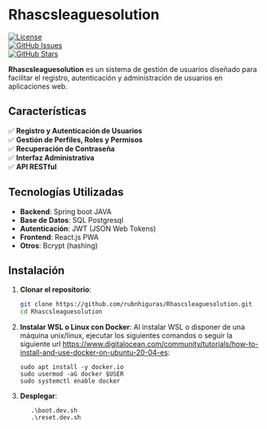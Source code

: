 # Rhascsleaguesolution  

[![License](https://img.shields.io/badge/license-MIT-blue.svg)](LICENSE)  
[![GitHub Issues](https://img.shields.io/github/issues/rubnhiguras/Rhascsleaguesolution)](https://github.com/rubnhiguras/Rhascsleaguesolution/issues)  
[![GitHub Stars](https://img.shields.io/github/stars/rubnhiguras/Rhascsleaguesolution)](https://github.com/rubnhiguras/Rhascsleaguesolution/stargazers)  

**Rhascsleaguesolution** es un sistema de gestión de usuarios diseñado para facilitar el registro, autenticación y administración de usuarios en aplicaciones web.  

## Características  

✅ **Registro y Autenticación de Usuarios**  
✅ **Gestión de Perfiles, Roles y Permisos**  
✅ **Recuperación de Contraseña**  
✅ **Interfaz Administrativa**  
✅ **API RESTful**  

## Tecnologías Utilizadas  

- **Backend**: Spring boot JAVA
- **Base de Datos**: SQL Postgresql 
- **Autenticación**: JWT (JSON Web Tokens)  
- **Frontend**: React.js PWA
- **Otros**: Bcrypt (hashing) 

## Instalación  

1. **Clonar el repositorio**:  
   ```sh
   git clone https://github.com/rubnhiguras/Rhascsleaguesolution.git
   cd Rhascsleaguesolution

2. **Instalar WSL o Linux con Docker**:
   Al instalar WSL o disponer de una máquina unix/linux, ejecutar los siguientes comandos o seguir la siguiente url https://www.digitalocean.com/community/tutorials/how-to-install-and-use-docker-on-ubuntu-20-04-es:
   ```sudo apt update && sudo apt upgrade -y
   sudo apt install -y docker.io 
   sudo usermod -aG docker $USER
   sudo systemctl enable docker

4. **Desplegar**:
    ```
       .\boot.dev.sh
       .\reset.dev.sh 
      
   
